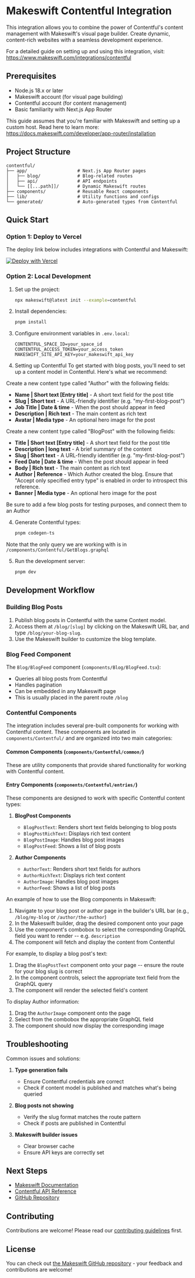 # Makeswift Contentful Integration

This integration allows you to combine the power of Contentful's content management with Makeswift's visual page builder. Create dynamic, content-rich websites with a seamless development experience.

For a detailed guide on setting up and using this integration, visit:
https://www.makeswift.com/integrations/contentful

## Prerequisites

- Node.js 18.x or later
- Makeswift account (for visual page building)
- Contentful account (for content management)
- Basic familiarity with Next.js App Router

This guide assumes that you're familiar with Makeswift and setting up a custom host. Read here to learn more: https://docs.makeswift.com/developer/app-router/installation

## Project Structure

```
contentful/
├── app/                   # Next.js App Router pages
│   ├── blog/              # Blog-related routes
│   ├── api/               # API endpoints
│   └── [[...path]]/       # Dynamic Makeswift routes
├── components/            # Reusable React components
├── lib/                   # Utility functions and configs
└── generated/             # Auto-generated types from Contentful
```

## Quick Start

### Option 1: Deploy to Vercel

The deploy link below includes integrations with Contentful and Makeswift:

[![Deploy with Vercel](https://vercel.com/button)](https://vercel.com/new/clone?repository-url=https%3A%2F%2Fgithub.com%2Fmakeswift%2Fmakeswift%2Ftree%2Fmain%2Fexamples%2Fcontentful&project-name=contentful-makeswift-example&repository-name=contentful-makeswift-example&redirect-url=https%3A%2F%2Fapp.makeswift.com&integration-ids=oac_51ryd7Pob5ZsyTFzNzVvpsGq,oac_9z8CliUmYcKI8qoY0JtmSyzz&external-id=contentful-makeswift)

### Option 2: Local Development

1. Set up the project:

   ```bash
   npx makeswift@latest init --example=contentful
   ```

2. Install dependencies:

   ```bash
   pnpm install
   ```

3. Configure environment variables in `.env.local`:

   ```
   CONTENTFUL_SPACE_ID=your_space_id
   CONTENTFUL_ACCESS_TOKEN=your_access_token
   MAKESWIFT_SITE_API_KEY=your_makeswift_api_key
   ```

4. Setting up Contentful
   To get started with blog posts, you'll need to set up a content model in Contentful. Here's what we recommend:

Create a new content type called "Author" with the following fields:

- **Name | Short text [Entry title]** - A short text field for the post title
- **Slug | Short text** - A URL-friendly identifier (e.g. "my-first-blog-post")
- **Job Title | Date & time** - When the post should appear in feed
- **Description | Rich text** - The main content as rich text
- **Avatar | Media type** - An optional hero image for the post

Create a new content type called "BlogPost" with the following fields:

- **Title | Short text [Entry title]** - A short text field for the post title
- **Description | long text** - A brief summary of the content
- **Slug | Short text** - A URL-friendly identifier (e.g. "my-first-blog-post")
- **Feed Date | Date & time** - When the post should appear in feed
- **Body | Rich text** - The main content as rich text
- **Author | Reference** - Which Author created the blog. Ensure that "Accept only specified entry type" is enabled in order to introspect this reference.
- **Banner | Media type** - An optional hero image for the post

Be sure to add a few blog posts for testing purposes, and connect them to an Author

4. Generate Contentful types:

   ```bash
   pnpm codegen-ts
   ```

Note that the only query we are working with is in `/components/Contentful/GetBlogs.graphql`

5. Run the development server:
   ```bash
   pnpm dev
   ```

## Development Workflow

### Building Blog Posts

1. Publish blog posts in Contentful with the same Content model.
2. Access them at `/blog/[slug]` by clicking on the Makeswift URL bar, and type `/blog/your-blog-slug`.
3. Use the Makeswift builder to customize the blog template.

### Blog Feed Component

The `Blog/BlogFeed` component (`components/Blog/BlogFeed.tsx`):

- Queries all blog posts from Contentful
- Handles pagination
- Can be embedded in any Makeswift page
- This is usually placed in the parent route `/blog`

### Contentful Components

The integration includes several pre-built components for working with Contentful content. These components are located in `components/Contentful/` and are organized into two main categories:

#### Common Components (`components/Contentful/common/`)

These are utility components that provide shared functionality for working with Contentful content.

#### Entry Components (`components/Contentful/entries/`)

These components are designed to work with specific Contentful content types:

1. **BlogPost Components**

   - `BlogPostText`: Renders short text fields belonging to blog posts
   - `BlogPostRichText`: Displays rich text content
   - `BlogPostImage`: Handles blog post images
   - `BlogPostFeed`: Shows a list of blog posts

2. **Author Components**
   - `AuthorText`: Renders short text fields for authors
   - `AuthorRichText`: Displays rich text content
   - `AuthorImage`: Handles blog post images
   - `AuthorFeed`: Shows a list of blog posts

An example of how to use the Blog components in Makeswift:

1. Navigate to your blog post or author page in the builder's URL bar (e.g., `/blog/my-blog` or `/author/the-author`)
2. In the Makeswift builder, drag the desired component onto your page
3. Use the component's combobox to select the corresponding GraphQL field you want to render -- e.g. `description`
4. The component will fetch and display the content from Contentful

For example, to display a blog post's text:

1. Drag the `BlogPostText` component onto your page -- ensure the route for your blog slug is correct
2. In the component controls, select the appropriate text field from the GraphQL query
3. The component will render the selected field's content

To display Author information:

1. Drag the `AuthorImage` component onto the page
2. Select from the combobox the appropriate GraphQL field
3. The component should now display the corresponding image

## Troubleshooting

Common issues and solutions:

1. **Type generation fails**

   - Ensure Contentful credentials are correct
   - Check if content model is published and matches what's being queried

2. **Blog posts not showing**

   - Verify the slug format matches the route pattern
   - Check if posts are published in Contentful

3. **Makeswift builder issues**
   - Clear browser cache
   - Ensure API keys are correctly set

## Next Steps

- [Makeswift Documentation](https://www.makeswift.com/docs/)
- [Contentful API Reference](https://www.contentful.com/developers/docs/references/)
- [GitHub Repository](https://github.com/makeswift/makeswift)

## Contributing

Contributions are welcome! Please read our [contributing guidelines](CONTRIBUTING.md) first.

## License

You can check out [the Makeswift GitHub repository](https://github.com/makeswift/makeswift) - your feedback and contributions are welcome!
